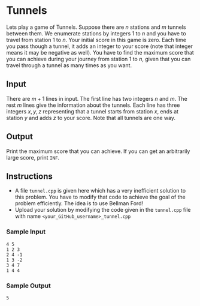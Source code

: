 # Tunnels

Lets play a game of Tunnels. Suppose there are $n$ stations and $m$ tunnels between them. We enumerate stations by integers $1$ to $n$ and you have to travel from station $1$ to $n$. Your initial score in this game is zero. Each time you pass though a tunnel, it adds an integer to your score (note that integer means it may be negative as well). You have to find the maximum score that you can achieve during your journey from station $1$ to $n$, given that you can travel through a tunnel as many times as you want.

## Input
There are $m + 1$ lines in input. The first line has two integers $n$ and $m$. The rest $m$ lines give the information about the tunnels. Each line has three integers $x, y, z$ representing that a tunnel starts from station $x$, ends at station $y$ and adds $z$ to your score. Note that all tunnels are one way.

## Output
Print the maximum score that you can achieve. If you can get an arbitrarily large score, print ``INF``.

## Instructions
- A file ``tunnel.cpp`` is given here which has a very inefficient solution to this problem. You have to modify that code to achieve the goal of the problem efficiently. The idea is to use Bellman Ford!
- Upload your solution by modifying the code given in the ``tunnel.cpp`` file with name ``<your_GitHub_username>_tunnel.cpp``

### Sample Input
```
4 5
1 2 3
2 4 -1
1 3 -2
3 4 7
1 4 4
```

### Sample Output
```
5
```



